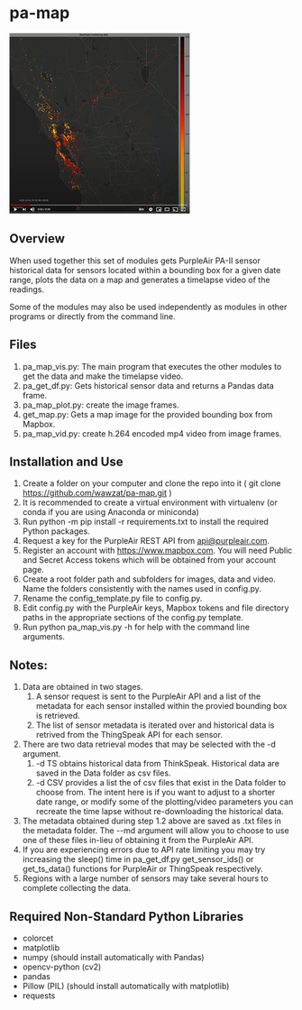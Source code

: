 # pa-map
![](./images/vid.png)

## Overview
When used together this set of modules gets PurpleAir PA-II sensor historical data for sensors located within a bounding box for a given date range, plots the data on a map and generates a timelapse video of the readings.

Some of the modules may also be used independently as modules in other programs or directly from the command line.

## Files
1. pa_map_vis.py: The main program that executes the other modules to get the data and make the timelapse video.
2. pa_get_df.py: Gets historical sensor data and returns a Pandas data frame.
3. pa_map_plot.py: create the image frames. 
4. get_map.py: Gets a map image for the provided bounding box from Mapbox. 
5. pa_map_vid.py: create h.264 encoded mp4 video from image frames.

## Installation and Use
1. Create a folder on your computer and clone the repo into it ( git clone https://github.com/wawzat/pa-map.git )  
2. It is recommended to create a virtual environment with virtualenv (or conda if you are using Anaconda or miniconda)  
3. Run python -m pip install -r requirements.txt to install the required Python packages.  
4. Request a key for the PurpleAir REST API from api@purpleair.com.  
5. Register an account with https://www.mapbox.com. You will need Public and Secret Access tokens which will be obtained from your account page.   
6. Create a root folder path and subfolders for images, data and video. Name the folders consistently with the names used in config.py.  
7. Rename the config_template.py file to config.py.
8. Edit config.py with the PurpleAir keys, Mapbox tokens and file directory paths in the appropriate sections of the config.py template.
9. Run python pa_map_vis.py -h for help with the command line arguments.

## Notes:
1. Data are obtained in two stages.
    1. A sensor request is sent to the PurpleAir API and a list of the metadata for each sensor installed within the provied bounding box is retrieved.
    3. The list of sensor metadata is iterated over and historical data is retrived from the ThingSpeak API for each sensor.
2. There are two data retrieval modes that may be selected with the -d argument. 
    1. -d TS obtains historical data from ThinkSpeak. Historical data are saved in the Data folder as csv files.
    2. -d CSV provides a list the of csv files that exist in the Data folder to choose from. The intent here is if you want to adjust to a shorter date range, or modify some of the plotting/video parameters you can recreate the time lapse without re-downloading the historical data.
3. The metadata obtained during step 1.2 above are saved as .txt files in the metadata folder. The --md argument will allow you to choose to use one of these files in-lieu of obtaining it from the PurpleAir API.
4. If you are experiencing errors due to API rate limiting you may try increasing the sleep() time in pa_get_df.py get_sensor_ids() or get_ts_data() functions for PurpleAir or ThingSpeak respectively.
5. Regions with a large number of sensors may take several hours to complete collecting the data.

## Required Non-Standard Python Libraries
- colorcet
- matplotlib
- numpy (should install automatically with Pandas)
- opencv-python (cv2)
- pandas
- Pillow (PIL) (should install automatically with matplotlib)
- requests 